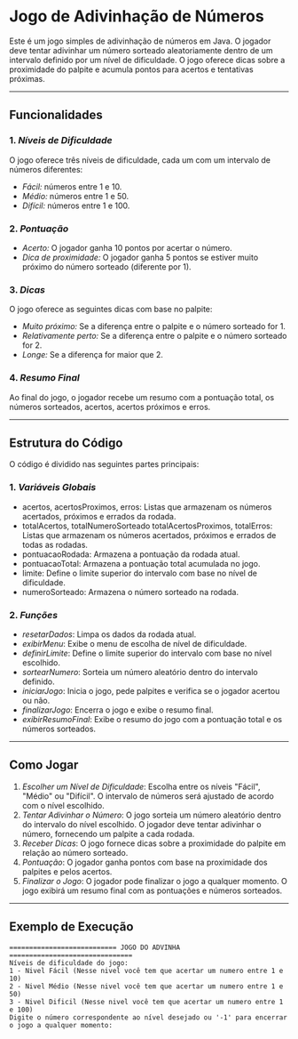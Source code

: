 # Jogo de Adivinhação de Números

Este é um jogo simples de adivinhação de números em Java. O jogador deve tentar adivinhar um número sorteado aleatoriamente dentro de um intervalo definido por um nível de dificuldade. O jogo oferece dicas sobre a proximidade do palpite e acumula pontos para acertos e tentativas próximas.

---
## Funcionalidades

### 1. *Níveis de Dificuldade*
O jogo oferece três níveis de dificuldade, cada um com um intervalo de números diferentes:
- *Fácil:* números entre 1 e 10.
- *Médio:* números entre 1 e 50.
- *Difícil:* números entre 1 e 100.

### 2. *Pontuação*
- *Acerto:* O jogador ganha 10 pontos por acertar o número.
- *Dica de proximidade:* O jogador ganha 5 pontos se estiver muito próximo do número sorteado (diferente por 1).

### 3. *Dicas*
O jogo oferece as seguintes dicas com base no palpite:
- *Muito próximo:* Se a diferença entre o palpite e o número sorteado for 1.
- *Relativamente perto:* Se a diferença entre o palpite e o número sorteado for 2.
- *Longe:* Se a diferença for maior que 2.

### 4. *Resumo Final*
Ao final do jogo, o jogador recebe um resumo com a pontuação total, os números sorteados, acertos, acertos próximos e erros.

---
## Estrutura do Código

O código é dividido nas seguintes partes principais:

### 1. *Variáveis Globais*
- acertos, acertosProximos, erros: Listas que armazenam os números acertados, próximos e errados da rodada.
- totalAcertos, totalNumeroSorteado totalAcertosProximos, totalErros: Listas que armazenam os números acertados, próximos e errados de todas as rodadas.
- pontuacaoRodada: Armazena a pontuação da rodada atual.
- pontuacaoTotal: Armazena a pontuação total acumulada no jogo.
- limite: Define o limite superior do intervalo com base no nível de dificuldade.
- numeroSorteado: Armazena o número sorteado na rodada.

### 2. *Funções*
- *resetarDados*: Limpa os dados da rodada atual.
- *exibirMenu*: Exibe o menu de escolha de nível de dificuldade.
- *definirLimite*: Define o limite superior do intervalo com base no nível escolhido.
- *sortearNumero*: Sorteia um número aleatório dentro do intervalo definido.
- *iniciarJogo*: Inicia o jogo, pede palpites e verifica se o jogador acertou ou não.
- *finalizarJogo*: Encerra o jogo e exibe o resumo final.
- *exibirResumoFinal*: Exibe o resumo do jogo com a pontuação total e os números sorteados.

---
## Como Jogar

1. *Escolher um Nível de Dificuldade*: Escolha entre os níveis "Fácil", "Médio" ou "Difícil". O intervalo de números será ajustado de acordo com o nível escolhido.
2. *Tentar Adivinhar o Número*: O jogo sorteia um número aleatório dentro do intervalo do nível escolhido. O jogador deve tentar adivinhar o número, fornecendo um palpite a cada rodada.
3. *Receber Dicas*: O jogo fornece dicas sobre a proximidade do palpite em relação ao número sorteado.
4. *Pontuação*: O jogador ganha pontos com base na proximidade dos palpites e pelos acertos.
5. *Finalizar o Jogo*: O jogador pode finalizar o jogo a qualquer momento. O jogo exibirá um resumo final com as pontuações e números sorteados.

---
## Exemplo de Execução

```text
=========================== JOGO DO ADVINHA ===============================
Níveis de dificuldade do jogo:
1 - Nivel Fácil (Nesse nivel você tem que acertar um numero entre 1 e 10)
2 - Nivel Médio (Nesse nivel você tem que acertar um numero entre 1 e 50)
3 - Nivel Dificil (Nesse nivel você tem que acertar um numero entre 1 e 100)
Digite o número correspondente ao nível desejado ou '-1' para encerrar o jogo a qualquer momento: